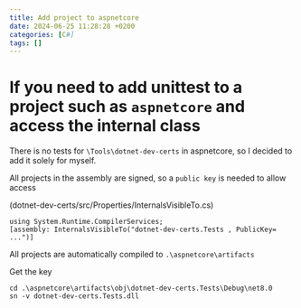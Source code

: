 ```yaml
---
title: Add project to aspnetcore
date: 2024-06-25 11:28:28 +0200
categories: [C#]
tags: []
---
```

  
# If you need to add unittest to a project such as `aspnetcore` and access the internal class  

There is no tests for `\Tools\dotnet-dev-certs` in aspnetcore,
so I decided to add it solely for myself.   

All projects in the assembly are signed, so a `public key` is needed to allow access

(dotnet-dev-certs/src/Properties/InternalsVisibleTo.cs)   
```
using System.Runtime.CompilerServices;
[assembly: InternalsVisibleTo("dotnet-dev-certs.Tests , PublicKey= ...")]
```

All projects are automatically compiled to `.\aspnetcore\artifacts`   

Get the key  
```
cd .\aspnetcore\artifacts\obj\dotnet-dev-certs.Tests\Debug\net8.0
sn -v dotnet-dev-certs.Tests.dll
```